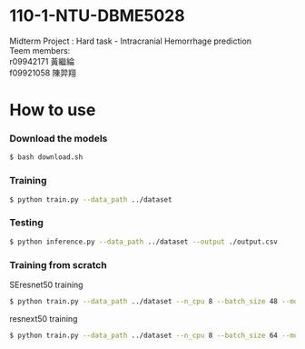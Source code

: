 # 110-1-NTU-DBME5028
Midterm Project : Hard task - Intracranial Hemorrhage prediction \
Teem members:\
r09942171 黃繼綸 \
f09921058 陳羿翔

# How to use
### Download the models
```bash
$ bash download.sh
```

### Training
```bash
$ python train.py --data_path ../dataset
```

### Testing
```bash
$ python inference.py --data_path ../dataset --output ./output.csv
```

### Training from scratch
SEresnet50 training
```bash
$ python train.py --data_path ../dataset --n_cpu 8 --batch_size 48 --model SEresnet50 --saved_name model_SEresnet50
```

resnext50 training
```bash
$ python train.py --data_path ../dataset --n_cpu 8 --batch_size 64 --model resnext50 --saved_name model_resnext50
```
